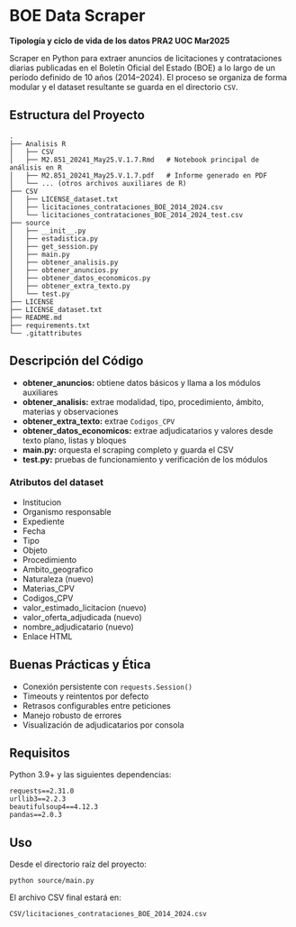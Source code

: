 <h1>BOE Data Scraper</h1>
<p><strong>Tipología y ciclo de vida de los datos PRA2 UOC Mar2025</strong></p>

<p>Scraper en Python para extraer anuncios de licitaciones y contrataciones diarias publicadas en el Boletín Oficial del Estado (BOE) a lo largo de un período definido de 10 años (2014–2024). El proceso se organiza de forma modular y el dataset resultante se guarda en el directorio <code>CSV</code>.</p>

<h2>Estructura del Proyecto</h2>
<pre><code>.
├── Analisis R
│   ├── CSV
│   ├── M2.851_20241_May25.V.1.7.Rmd   # Notebook principal de análisis en R
│   ├── M2.851_20241_May25.V.1.7.pdf   # Informe generado en PDF
│   └── ... (otros archivos auxiliares de R)
├── CSV
│   ├── LICENSE_dataset.txt
│   ├── licitaciones_contrataciones_BOE_2014_2024.csv
│   └── licitaciones_contrataciones_BOE_2014_2024_test.csv
├── source
│   ├── __init__.py
│   ├── estadistica.py
│   ├── get_session.py
│   ├── main.py
│   ├── obtener_analisis.py
│   ├── obtener_anuncios.py
│   ├── obtener_datos_economicos.py
│   ├── obtener_extra_texto.py
│   └── test.py
├── LICENSE
├── LICENSE_dataset.txt
├── README.md
├── requirements.txt
└── .gitattributes
</code></pre>

<h2>Descripción del Código</h2>
<ul>
  <li><strong>obtener_anuncios:</strong> obtiene datos básicos y llama a los módulos auxiliares</li>
  <li><strong>obtener_analisis:</strong> extrae modalidad, tipo, procedimiento, ámbito, materias y observaciones</li>
  <li><strong>obtener_extra_texto:</strong> extrae <code>Codigos_CPV</code></li>
  <li><strong>obtener_datos_economicos:</strong> extrae adjudicatarios y valores desde texto plano, listas y bloques</li>
  <li><strong>main.py:</strong> orquesta el scraping completo y guarda el CSV</li>
  <li><strong>test.py:</strong> pruebas de funcionamiento y verificación de los módulos</li>
</ul>

<h3>Atributos del dataset</h3>
<ul>
  <li>Institucion</li>
  <li>Organismo responsable</li>
  <li>Expediente</li>
  <li>Fecha</li>
  <li>Tipo</li>
  <li>Objeto</li>
  <li>Procedimiento</li>
  <li>Ambito_geografico</li>
  <li>Naturaleza (nuevo)</li>
  <li>Materias_CPV</li>
  <li>Codigos_CPV</li>
  <li>valor_estimado_licitacion (nuevo)</li>
  <li>valor_oferta_adjudicada (nuevo)</li>
  <li>nombre_adjudicatario (nuevo)</li>
  <li>Enlace HTML</li>
</ul>

<h2>Buenas Prácticas y Ética</h2>
<ul>
  <li>Conexión persistente con <code>requests.Session()</code></li>
  <li>Timeouts y reintentos por defecto</li>
  <li>Retrasos configurables entre peticiones</li>
  <li>Manejo robusto de errores</li>
  <li>Visualización de adjudicatarios por consola</li>
</ul>

<h2>Requisitos</h2>
<p>Python 3.9+ y las siguientes dependencias:</p>
<pre><code>requests==2.31.0
urllib3==2.2.3
beautifulsoup4==4.12.3
pandas==2.0.3
</code></pre>

<h2>Uso</h2>
<p>Desde el directorio raíz del proyecto:</p>
<pre><code>python source/main.py</code></pre>

<p>El archivo CSV final estará en:</p>
<pre><code>CSV/licitaciones_contrataciones_BOE_2014_2024.csv</code></pre>

</body>
</html>
